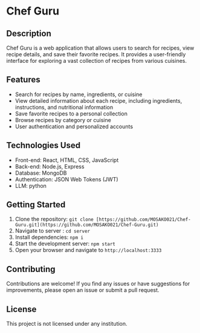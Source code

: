 # Chef Guru

## Description

Chef Guru is a web application that allows users to search for recipes, view recipe details, and save their favorite recipes. It provides a user-friendly interface for exploring a vast collection of recipes from various cuisines.

## Features

- Search for recipes by name, ingredients, or cuisine
- View detailed information about each recipe, including ingredients, instructions, and nutritional information
- Save favorite recipes to a personal collection
- Browse recipes by category or cuisine
- User authentication and personalized accounts

## Technologies Used

- Front-end: React, HTML, CSS, JavaScript
- Back-end: Node.js, Express
- Database: MongoDB
- Authentication: JSON Web Tokens (JWT)
- LLM: python

## Getting Started

1. Clone the repository: `git clone [https://github.com/MOSAKO021/Chef-Guru.git](https://github.com/MOSAKO021/Chef-Guru.git)`
2. Navigate to server : `cd server`
3. Install dependencies: `npm i`
4. Start the development server: `npm start`
5. Open your browser and navigate to `http://localhost:3333`

## Contributing

Contributions are welcome! If you find any issues or have suggestions for improvements, please open an issue or submit a pull request.


## License

This project is not licensed under any institution.
